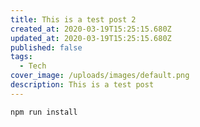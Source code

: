 ```yaml
---
title: This is a test post 2
created_at: 2020-03-19T15:25:15.680Z
updated_at: 2020-03-19T15:25:15.680Z
published: false
tags:
  - Tech
cover_image: /uploads/images/default.png
description: This is a test post
---
```

```bash
npm run install
```
